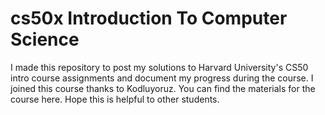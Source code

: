 # cs50x Introduction To Computer Science

  I made this repository to post my solutions to Harvard University's CS50 intro course assignments and document my progress during the course. I joined this course thanks to Kodluyoruz. You can find the materials for the course here.  Hope this is helpful to other students.
